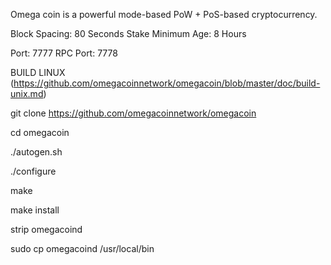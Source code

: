 Omega coin is a powerful mode-based PoW + PoS-based cryptocurrency.

Block Spacing: 80 Seconds Stake Minimum Age: 8 Hours

Port: 7777 RPC Port: 7778


BUILD LINUX (https://github.com/omegacoinnetwork/omegacoin/blob/master/doc/build-unix.md)

git clone https://github.com/omegacoinnetwork/omegacoin

cd omegacoin

./autogen.sh

./configure

make

make install

strip omegacoind

sudo cp omegacoind /usr/local/bin
